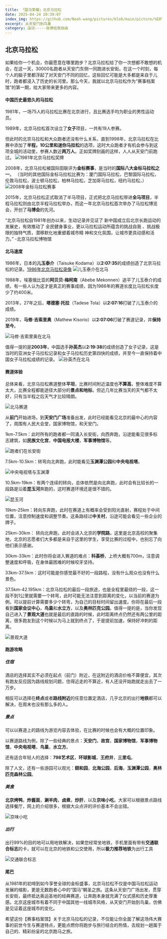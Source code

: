 ```yaml
---
title: 「国马荣耀」北京马拉松
date: 2025-04-24 20:39:07
index_img: https://github.com/Noah-wang/pictures/blob/main/picture/%E8%B5%9B%E4%BA%8B%E6%A1%A3%E6%A1%88%E9%A6%86/%E5%8C%97%E4%BA%AC%E9%A9%AC%E6%8B%89%E6%9D%BE/Beijing%20Marathon.jpg?raw=true
excerpt: 从天安门到鸟巢
category: 运动-----自律给我自由 
---
```


## 北京马拉松

如果给你一个机会，你最愿意在哪里跑步？北京马拉松给了你一次想都不敢想的机会，在这一天，30000名跑者从天安门东侧一同跑进长安街。在这一个时刻，每个人的脑子里都浮起了对天安门不同的回忆，这些回忆可能是大多都是来自于儿时，跑者都浸入了历史的长河里。那么今天，我就以北京马拉松作为“赛事档案馆”的第一期，给大家带来更多的内容。

#### 中国历史最悠久的马拉松

1981年，一场75人的马拉松比赛在北京进行，且比赛选手均为职业的男性运动员。

1989年，北京马拉松首次设立了**女子**项目，一共有19人参赛。

但此时的北京马拉松和大众跑者还没有什么关系，直到1998年，北京马拉松在比赛中添加了**半程，10公里和迷你马拉松**的选项，这时大众跑者才有机会参与到这项全城的活动里，参赛人数近**两万人**。正如奖牌刻画的这样，人人从天安门前跑过。
![1981年北京马拉松奖牌](https://github.com/Noah-wang/pictures/blob/main/picture/%E8%B5%9B%E4%BA%8B%E6%A1%A3%E6%A1%88%E9%A6%86/%E5%8C%97%E4%BA%AC%E9%A9%AC%E6%8B%89%E6%9D%BE/beijing-marathon-medal.jpg?raw=true)

2008年，北京马拉松被国际田联评为**金标赛事**，是当时的**国际八大金标马拉松之一**。
（当时的其他国际金标马拉松比赛为：厦门国际马拉松，巴黎国际马拉松，伦敦马拉松，波士顿马拉松，柏林马拉松，芝加哥马拉松，纽约马拉松，）
![2008年金标马拉松赛事](https://github.com/Noah-wang/pictures/blob/main/picture/%E8%B5%9B%E4%BA%8B%E6%A1%A3%E6%A1%88%E9%A6%86/%E5%8C%97%E4%BA%AC%E9%A9%AC%E6%8B%89%E6%9D%BE/beijing-marathon-2008golden.png?raw=true)

2015年，北京马拉松正式取消了半马项目，正式把北京马拉松带进**全马项目**，半程马拉松则由北京半程马拉松举办，而这一年北京马拉松首次举办了马拉松博览会，开创了**马博会**的先河。

“北京马拉松自1981年创办以来，生动记录并见证了 新中国成立后北京长跑运动的发展史，有效推动了 全民健身事业，更以马拉松运动所蕴含的挑战自我 、挑战极限的独特气质，潜移默化地重塑着城市精 神和文化氛围，让城市更具动感和活力。”   -北京马拉松博物馆

#### 北马速度

1986年，日本的**儿玉泰介**（Taisuke Kodama）以**2:07:35**的成绩创造了北京马拉松的记录。[1986年北京马拉松录像](https://www.bilibili.com/video/av336304402?vd_source=b6f36fb9e66c7fc58ac626cfe550303e&p=2&spm_id_from=333.788.videopod.episodes)
![儿玉泰介在北马](https://github.com/Noah-wang/pictures/blob/main/picture/%E8%B5%9B%E4%BA%8B%E6%A1%A3%E6%A1%88%E9%A6%86/%E5%8C%97%E4%BA%AC%E9%A9%AC%E6%8B%89%E6%9D%BE/beijing-marathon-eryutaijie.jpg?raw=true)

1988年，埃塞俄比亚的**阿贝贝·梅柯南**（Abebe Mekonnen）追平了儿玉泰介的成绩，有一些人认为这才是真正的赛事成绩，因为1986年的赛道长度比马拉松长度少了约400米。

2013年，27年之后，**塔德塞·托拉**（Tadese Tola）以**2:07:16**打破了儿玉泰介的成绩。

2019年，**马修·吉索里奥**（Mathew Kisorio）以**2:07:06**打破了赛道记录，并**保持至今**。

![马修·吉索里奥在北马](https://github.com/Noah-wang/pictures/blob/main/picture/%E8%B5%9B%E4%BA%8B%E6%A1%A3%E6%A1%88%E9%A6%86/%E5%8C%97%E4%BA%AC%E9%A9%AC%E6%8B%89%E6%9D%BE/beijing-marathon-mathewkisorio.jpg?raw=true)

值得一提的是**2003年**，中国选手**孙英杰**以**2:19:38**的成绩创造了女子记录，这是当时的亚洲女子马拉松记录和女子马拉松历史第四快的成绩，并至今一直保持着中国女子马拉松成绩的记录。
![孙英杰在北马](https://github.com/Noah-wang/pictures/blob/main/picture/%E8%B5%9B%E4%BA%8B%E6%A1%A3%E6%A1%88%E9%A6%86/%E5%8C%97%E4%BA%AC%E9%A9%AC%E6%8B%89%E6%9D%BE/beijing-marathon-sunyingjie.png?raw=true)

#### 赛道体验

总体来看，北京马拉松赛道整体**平坦**，比赛时间附近温度也**不算高**，整体难度不算太大，比赛全程都能途径大部分的**景点和地标**。但近几年比赛当天的天气都不太好，只有当半程之后天气才比较晴朗。

![北马赛道](https://github.com/Noah-wang/pictures/blob/main/picture/%E8%B5%9B%E4%BA%8B%E6%A1%A3%E6%A1%88%E9%A6%86/%E5%8C%97%E4%BA%AC%E9%A9%AC%E6%8B%89%E6%9D%BE/beijing-marathon-Track.png?raw=true)

从**前门**开始进场，到**天安门广场**准备出发，此时已经能看见北京的最中心的内容了，周围有人民大会堂，国家博物馆，和天安门。

1km-7.5km：此时所有的跑者都一同涌入长安街，向西奔跑，沿途能看见很多标志建筑，如**民族文化宫**，**中国电报大楼**，**军事博物馆**等。

![跑者们在长安街](https://github.com/Noah-wang/pictures/blob/main/picture/%E8%B5%9B%E4%BA%8B%E6%A1%A3%E6%A1%88%E9%A6%86/%E5%8C%97%E4%BA%AC%E9%A9%AC%E6%8B%89%E6%9D%BE/beijing-marathon-changanjie.jpg?raw=true)

7.5km-10.5km：转弯向北奔跑，此时能看见**玉渊潭公园**和**中央电视塔**。

![中央电视塔与玉渊潭](https://github.com/Noah-wang/pictures/blob/main/picture/%E8%B5%9B%E4%BA%8B%E6%A1%A3%E6%A1%88%E9%A6%86/%E5%8C%97%E4%BA%AC%E9%A9%AC%E6%8B%89%E6%9D%BE/beijing-marathon-yuyuantan.jpeg?raw=true)

10.5km-19km：有两个连续的转向，总体依然是向北奔跑，此时会有比较长的一段路是沿着**昆玉河**奔跑的，这时赛道环境还是很不错的。

![昆玉河](https://github.com/Noah-wang/pictures/blob/main/picture/%E8%B5%9B%E4%BA%8B%E6%A1%A3%E6%A1%88%E9%A6%86/%E5%8C%97%E4%BA%AC%E9%A9%AC%E6%8B%89%E6%9D%BE/beijing-marathon-kunyuhe.jpg?raw=true)

19km-25km：转向东奔跑，此时在赛道上有概率会受到阳光直射，赛程处于中间位置，注意控制速度和调整节奏。这条路经过**中关村**，沿途可能会看见一些企业的牌子。

25km-30km： 转向北奔跑，此时会进入北京的**学院路**，这里是北京高校的聚集地，北京的志愿者们大多都是来自于这里的学生，享受比赛的过程中，也别忘了向他们表示感谢。

30km-33km：此时你将会进入赛道的难点：**科荟桥**，上桥大概有700m，注意调整速度和呼吸，在身体最困难的时候咬牙坚持。

33km-37.5km：这时可能是你感觉最不好的一段路程，没有什么观众也没有什么景色。

37.5km-42.195km：北京马拉松的最后一段旅途，也是全程里最绕的一段，这一段不到1公里就需要一个转弯，此时可能无法注意到距离的变化，以当前的赛道为例，可以提前计算需要多少个转弯，为自己的目标时间留出速度。你将在最后一段看到**国家会议中心**，**鸟巢**和**水立方**，以及**奥林匹克公园**。值得一提的是，当你发现自己进入了**景观大道**也就是最后的直路的时候，此时距离终点仍然还有两公里的距离，很多跑友到这个时候以为马上就到终点了，于是提前加速，保持好冲刺的距离。

![景观大道](https://github.com/Noah-wang/pictures/blob/main/picture/%E8%B5%9B%E4%BA%8B%E6%A1%A3%E6%A1%88%E9%A6%86/%E5%8C%97%E4%BA%AC%E9%A9%AC%E6%8B%89%E6%9D%BE/beijing-marathon-jingguandadao.jpeg?raw=true)

#### 跑游攻略

##### 住宿

酒店的选择其实不必须在起点（前门）附近，在这附近的酒店价格不算便宜，其次有跑友反应因为路线规划问题，住得近走的不算近，有人还没开始跑就走出去了一万步。

相反可以选择在**终点**或者**路线附近**的任意位置定酒店，几乎北京的出行**地铁**都可以解决，在周末也没有那么多的人。

##### 景点

可以以赛道上的路线为游览内容去体验，在比赛的时候也会有大概的位置印象。

以赛道路线为例，除了一些经典的景点：**天安门**，**故宫**，**国家博物馆**，**军事博物馆**，**中央电视塔**，**鸟巢**，**水立方**。

还有适合年轻人的选择：**798艺术区**，**环球影城**，**王府井**，**三里屯**。

除了人文，还有一些游园可以观光：**颐和园**，**北海公园**，**后海**，**玉渊潭公园**，**奥林匹克森林公园**。

##### 美食

**北京烤鸭**，**炸酱面**，**涮羊肉**，**卤煮**，**炒肝**，以及**京味小吃**。大家可以根据景点路线选择餐厅，网上的介绍很多，根据大众点评的评价基本不会出错。

![京味小吃](https://github.com/Noah-wang/pictures/blob/main/picture/%E8%B5%9B%E4%BA%8B%E6%A1%A3%E6%A1%88%E9%A6%86/%E5%8C%97%E4%BA%AC%E9%A9%AC%E6%8B%89%E6%9D%BE/beijing-marathon-jingweixiaochi.jpg?raw=true)

##### 出行

出行99%的目的地可以用地铁解决，如果您经常坐地铁，手机里面有带有**交通联合标志**的卡，就可以在北京的地铁和公交使用，所以**极力推荐地铁**为出行工具

![交通联合标志](https://github.com/Noah-wang/pictures/blob/main/picture/%E8%B5%9B%E4%BA%8B%E6%A1%A3%E6%A1%88%E9%A6%86/%E5%8C%97%E4%BA%AC%E9%A9%AC%E6%8B%89%E6%9D%BE/beijing-marathon-jiaotonglianhe.jpeg?raw=true)

#### 尾巴

从1981年的初啼到如今享誉全球的金标盛事，北京马拉松不仅是中国马拉松运动发展的缩影，更是无数跑者心中的“国马”朝圣之旅。这条从天安门广场出发，贯穿长安街，最终抵达奥运圣地的经典赛道，让奔跑本身就充满了仪式感和历史厚重感。北京这座城市有着不同于中国其他一线城市风格，从天安门开始到鸟巢，仿佛是见证着这座城市的变化。

希望这份【赛事档案馆】关于北京马拉松的记录，不仅能让你全面了解这场伟大赛事的前世今生与赛道特点，更能点燃你将跑步与旅行结合的热情，去规划一趟属于自己的、精彩纷呈的北京跑马之旅。
